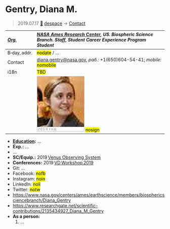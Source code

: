 # Gentry, Diana M.
> 2019.07.17 [🚀](../index/index.md) [despace](index.md) → [Contact](contact.md)

|*[Org.](contact.md)*|*[NASA Ames Research Center](zz_arc.md), US. Biospheric Science Branch. Staff, Student Career Experience Program Student*|
|:--|:--|
|B‑day, addr.|<mark>nodate</mark> / …|
|Contact|<diana.gentry@nasa.gov>, *раб.:* +1(650)604-54-41; *mobile:* <mark>nomobile</mark>|
|i18n|<mark>TBD</mark>|
||![](f/contact/g/gentry1_photo.jpg) <mark>nosign</mark>|

   - **[Education](edu.md):** …
   - **Exp.:** …
   - …
   - **SC/Equip.:** 2019 [Venus Observing System](venus_observing_system.md)
   - **Conferences:** 2019 [VD Workshop 2019](vdws2019.md)
   - Git: …
   - Facebook: <mark>nofb</mark>
   - Instagram: <mark>noin</mark>
   - LinkedIn: <mark>noli</mark>
   - Twitter: <mark>notw</mark>
   - <https://www.nasa.gov/centers/ames/earthscience/members/biosphericsciencebranch/Diana_Gentry>
   - <https://www.researchgate.net/scientific-contributions/2135434927_Diana_M_Gentry>
   - **As a person:**
      1. …

